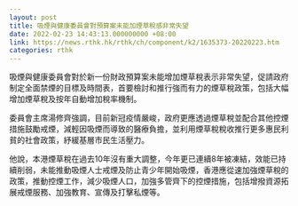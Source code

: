 ```yaml
---
layout: post
title: 吸煙與健康委員會對預算案未能加煙草稅感非常失望
date: 2022-02-23 14:43:13.000000000 +08:00
link: https://news.rthk.hk/rthk/ch/component/k2/1635373-20220223.htm
categories: rthk
---
```


吸煙與健康委員會對於新一份財政預算案未能增加煙草稅表示非常失望，促請政府制定全面禁煙的目標及時間表，首要檢討和推行強而有力的煙草稅政策，包括大幅增加煙草稅及按年自動增加稅率機制。

委員會主席湯修齊強調，目前新冠疫情嚴峻，政府更應透過煙草稅並配合其他控煙措施鼓勵戒煙，減輕因吸煙而導致的醫療負擔，並利用煙草稅稅收推行更多惠民利貧的社會政策，紓緩基層市民生活壓力。

他說，本港煙草稅在過去10年沒有重大調整，今年更已連續8年被凍結，效能已持續削弱，未能推動吸煙人士戒煙及防止青少年開始吸煙，香港應從速加強煙草稅的政策，推動控煙工作，減少吸煙人口，加強多管齊下的控煙措施，包括增撥資源拓展戒煙服務、加強教育、宣傳及打擊私煙等。
